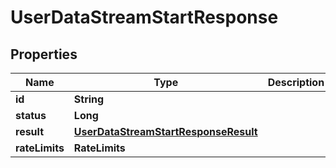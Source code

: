 

# UserDataStreamStartResponse


## Properties

| Name | Type | Description | Notes |
|------------ | ------------- | ------------- | -------------|
|**id** | **String** |  |  [optional] |
|**status** | **Long** |  |  [optional] |
|**result** | [**UserDataStreamStartResponseResult**](UserDataStreamStartResponseResult.md) |  |  [optional] |
|**rateLimits** | **RateLimits** |  |  [optional] |



